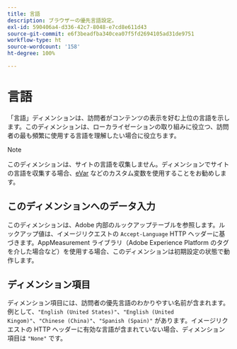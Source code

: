 ```yaml
---
title: 言語
description: ブラウザーの優先言語設定。
exl-id: 590406a4-d336-42c7-8048-e7cd8e611d43
source-git-commit: e6f3beadfba340cea07f5fd2694105ad31de9751
workflow-type: ht
source-wordcount: '158'
ht-degree: 100%

---
```


# 言語

「言語」ディメンションは、訪問者がコンテンツの表示を好む上位の言語を示します。このディメンションは、ローカライゼーションの取り組みに役立つ、訪問者の最も頻繁に使用する言語を理解したい場合に役立ちます。

>[!NOTE]
>
>このディメンションは、サイトの言語を収集しません。ディメンションでサイトの言語を収集する場合、[eVar](evar.md) などのカスタム変数を使用することをお勧めします。

## このディメンションへのデータ入力

このディメンションは、Adobe 内部のルックアップテーブルを参照します。ルックアップ値は、イメージリクエストの `Accept-Language` HTTP ヘッダーに基づきます。AppMeasurement ライブラリ（Adobe Experience Platform のタグを介した場合など）を使用する場合、このディメンションは初期設定の状態で動作します。

## ディメンション項目

ディメンション項目には、訪問者の優先言語のわかりやすい名前が含まれます。例として、`"English (United States)"`、`"English (United Kingom)"`、`"Chinese (China)"`、`"Spanish (Spain)"` があります。イメージリクエストの HTTP ヘッダーに有効な言語が含まれていない場合、ディメンション項目は `"None"` です。
